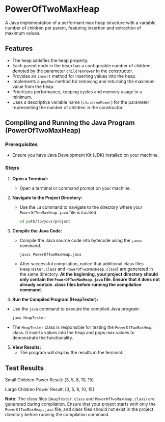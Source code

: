 # PowerOfTwoMaxHeap
 A Java implementation of a performant max heap structure with a variable number of children per parent, featuring insertion and extraction of maximum values.

## Features

- The heap satisfies the heap property.
- Each parent node in the heap has a configurable number of children, denoted by the parameter `childrenPower` in the constructor.
- Provides an `insert` method for inserting values into the heap.
- Implements a `popMax` method for removing and returning the maximum value from the heap.
- Prioritizes performance, keeping cycles and memory usage to a minimum.
- Uses a descriptive variable name (`childrenPower`) for the parameter representing the number of children in the constructor.

## Compiling and Running the Java Program (PowerOfTwoMaxHeap)

### Prerequisites
- Ensure you have Java Development Kit (JDK) installed on your machine.

### Steps

1. **Open a Terminal:**
   - Open a terminal or command prompt on your machine.

2. **Navigate to the Project Directory:**
   - Use the `cd` command to navigate to the directory where your `PowerOfTwoMaxHeap.java` file is located.
     ```bash
     cd path/to/your/project
     ```

3. **Compile the Java Code:**
   - Compile the Java source code into bytecode using the `javac` command.
     ```bash
     javac PowerOfTwoMaxHeap.java
     ```

   - After successful compilation, notice that additional class files (`HeapTester.class` and `PowerOfTwoMaxHeap.class`) are generated in the same directory. **At the beginning, your project directory should only contain the `PowerOfTwoMaxHeap.java` file. Ensure that it does not already contain .class files before running the compilation command.**
  
4.  **Run the Compiled Program (HeapTester):**
   - Use the `java` command to execute the compiled Java program:
     ```bash
     java HeapTester
     ```

   - The `HeapTester` class is responsible for testing the `PowerOfTwoMaxHeap` class. It inserts values into the heap and pops max values to demonstrate the functionality.

5. **View Results:**
   - The program will display the results in the terminal.
     
## Test Results

Small Children Power
Result: [3, 5, 8, 10, 15]

Large Children Power
Result: [3, 5, 8, 10, 15]


**Note:** The class files (`HeapTester.class` and `PowerOfTwoMaxHeap.class`) are generated during compilation. 
Ensure that your project starts with only the `PowerOfTwoMaxHeap.java` file, and class files should not exist in the project directory before running the compilation command.

